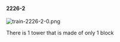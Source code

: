 #### 2226-2
![train-2226-2-0.png](https://github.com/lil-lab/nlvr/raw/master/nlvr/train/images/19/train-2226-2-0.png "train-2226-2-0.png")

There is 1 tower that is made of only 1 block